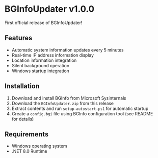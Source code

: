 # BGInfoUpdater v1.0.0

First official release of BGInfoUpdater!

## Features

- Automatic system information updates every 5 minutes
- Real-time IP address information display
- Location information integration
- Silent background operation
- Windows startup integration

## Installation

1. Download and install BGInfo from Microsoft Sysinternals
2. Download the `BGInfoUpdater.zip` from this release
3. Extract contents and run `setup-autostart.ps1` for automatic startup
4. Create a `config.bgi` file using BGInfo configuration tool (see README for details)

## Requirements

- Windows operating system
- .NET 8.0 Runtime
